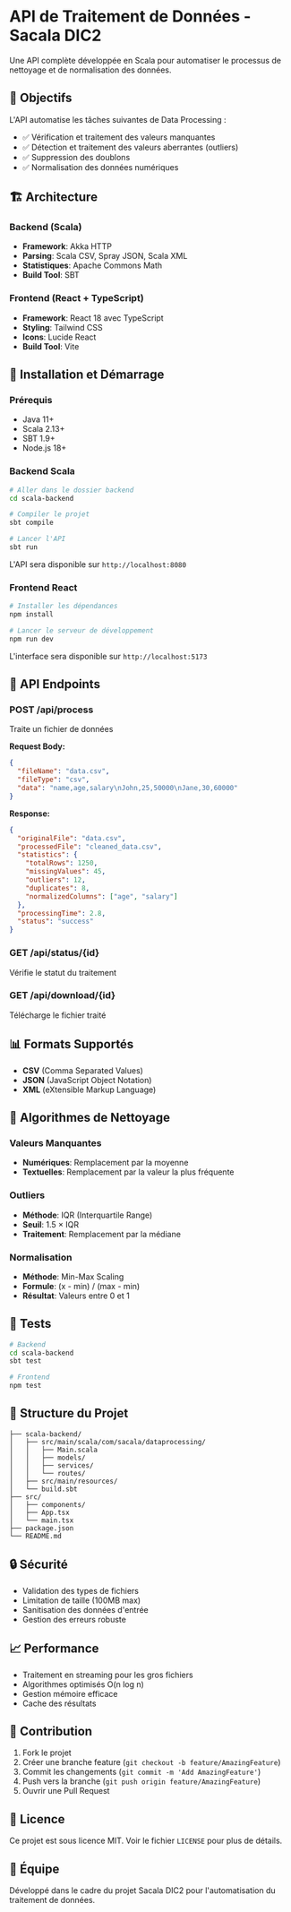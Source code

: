 # API de Traitement de Données - Sacala DIC2

Une API complète développée en Scala pour automatiser le processus de nettoyage et de normalisation des données.

## 🎯 Objectifs

L'API automatise les tâches suivantes de Data Processing :
- ✅ Vérification et traitement des valeurs manquantes
- ✅ Détection et traitement des valeurs aberrantes (outliers)
- ✅ Suppression des doublons
- ✅ Normalisation des données numériques

## 🏗️ Architecture

### Backend (Scala)
- **Framework**: Akka HTTP
- **Parsing**: Scala CSV, Spray JSON, Scala XML
- **Statistiques**: Apache Commons Math
- **Build Tool**: SBT

### Frontend (React + TypeScript)
- **Framework**: React 18 avec TypeScript
- **Styling**: Tailwind CSS
- **Icons**: Lucide React
- **Build Tool**: Vite

## 🚀 Installation et Démarrage

### Prérequis
- Java 11+
- Scala 2.13+
- SBT 1.9+
- Node.js 18+

### Backend Scala

```bash
# Aller dans le dossier backend
cd scala-backend

# Compiler le projet
sbt compile

# Lancer l'API
sbt run
```

L'API sera disponible sur `http://localhost:8080`

### Frontend React

```bash
# Installer les dépendances
npm install

# Lancer le serveur de développement
npm run dev
```

L'interface sera disponible sur `http://localhost:5173`

## 📡 API Endpoints

### POST /api/process
Traite un fichier de données

**Request Body:**
```json
{
  "fileName": "data.csv",
  "fileType": "csv",
  "data": "name,age,salary\nJohn,25,50000\nJane,30,60000"
}
```

**Response:**
```json
{
  "originalFile": "data.csv",
  "processedFile": "cleaned_data.csv",
  "statistics": {
    "totalRows": 1250,
    "missingValues": 45,
    "outliers": 12,
    "duplicates": 8,
    "normalizedColumns": ["age", "salary"]
  },
  "processingTime": 2.8,
  "status": "success"
}
```

### GET /api/status/{id}
Vérifie le statut du traitement

### GET /api/download/{id}
Télécharge le fichier traité

## 📊 Formats Supportés

- **CSV** (Comma Separated Values)
- **JSON** (JavaScript Object Notation)
- **XML** (eXtensible Markup Language)

## 🔧 Algorithmes de Nettoyage

### Valeurs Manquantes
- **Numériques**: Remplacement par la moyenne
- **Textuelles**: Remplacement par la valeur la plus fréquente

### Outliers
- **Méthode**: IQR (Interquartile Range)
- **Seuil**: 1.5 × IQR
- **Traitement**: Remplacement par la médiane

### Normalisation
- **Méthode**: Min-Max Scaling
- **Formule**: (x - min) / (max - min)
- **Résultat**: Valeurs entre 0 et 1

## 🧪 Tests

```bash
# Backend
cd scala-backend
sbt test

# Frontend
npm test
```

## 📁 Structure du Projet

```
├── scala-backend/
│   ├── src/main/scala/com/sacala/dataprocessing/
│   │   ├── Main.scala
│   │   ├── models/
│   │   ├── services/
│   │   └── routes/
│   ├── src/main/resources/
│   └── build.sbt
├── src/
│   ├── components/
│   ├── App.tsx
│   └── main.tsx
├── package.json
└── README.md
```

## 🔒 Sécurité

- Validation des types de fichiers
- Limitation de taille (100MB max)
- Sanitisation des données d'entrée
- Gestion des erreurs robuste

## 📈 Performance

- Traitement en streaming pour les gros fichiers
- Algorithmes optimisés O(n log n)
- Gestion mémoire efficace
- Cache des résultats

## 🤝 Contribution

1. Fork le projet
2. Créer une branche feature (`git checkout -b feature/AmazingFeature`)
3. Commit les changements (`git commit -m 'Add AmazingFeature'`)
4. Push vers la branche (`git push origin feature/AmazingFeature`)
5. Ouvrir une Pull Request

## 📄 Licence

Ce projet est sous licence MIT. Voir le fichier `LICENSE` pour plus de détails.

## 👥 Équipe

Développé dans le cadre du projet Sacala DIC2 pour l'automatisation du traitement de données.